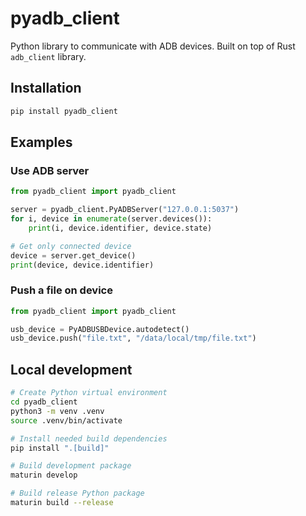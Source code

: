 # pyadb_client

Python library to communicate with ADB devices. Built on top of Rust `adb_client` library.

## Installation

```bash
pip install pyadb_client
```

## Examples

### Use ADB server

```python
from pyadb_client import pyadb_client

server = pyadb_client.PyADBServer("127.0.0.1:5037")
for i, device in enumerate(server.devices()):
    print(i, device.identifier, device.state)

# Get only connected device
device = server.get_device()
print(device, device.identifier)
```

### Push a file on device

```python
from pyadb_client import pyadb_client

usb_device = PyADBUSBDevice.autodetect()
usb_device.push("file.txt", "/data/local/tmp/file.txt")
```

## Local development

```bash
# Create Python virtual environment
cd pyadb_client
python3 -m venv .venv
source .venv/bin/activate

# Install needed build dependencies
pip install ".[build]"

# Build development package
maturin develop

# Build release Python package
maturin build --release
```
